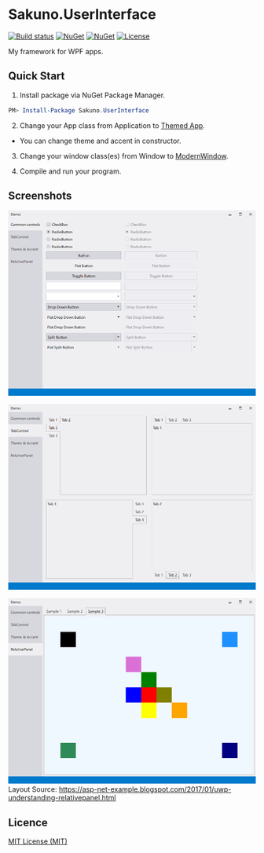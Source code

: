 # Sakuno.UserInterface

[![Build status](https://img.shields.io/appveyor/ci/KodamaSakuno/Sakuno-UserInterface/master.svg?style=flat-square)](https://ci.appveyor.com/project/KodamaSakuno/Sakuno-UserInterface)
[![NuGet](https://img.shields.io/nuget/v/Sakuno.UserInterface.svg)](https://www.nuget.org/packages/Sakuno.UserInterface)
[![NuGet](https://img.shields.io/nuget/dt/Sakuno.UserInterface.svg)](https://www.nuget.org/packages/Sakuno.UserInterface)
[![License](https://img.shields.io/github/license/KodamaSakuno/Sakuno.UserInterface.svg?style=flat-square)](./LICENSE.md)

My framework for WPF apps.

## Quick Start

1. Install package via NuGet Package Manager.

```powershell
PM> Install-Package Sakuno.UserInterface
```

2. Change your App class from Application to [Themed App](./src/Sakuno.UserInterface/ThemedApp.cs).

  * You can change theme and accent in constructor.

3. Change your window class(es) from Window to [ModernWindow](./src/Sakuno.UserInterface/Controls/ModernWindow.cs).

4. Compile and run your program.

## Screenshots

![Common controls](./docs/images/2019040501.png)

![TabControl](./docs/images/2019040502.png)

![RelativePanel](./docs/images/2019040503.png)
Layout Source: https://asp-net-example.blogspot.com/2017/01/uwp-understanding-relativepanel.html

## Licence

[MIT License (MIT)](./LICENSE.md)

